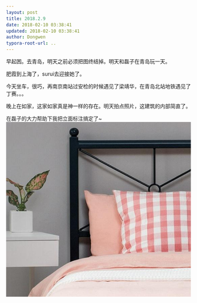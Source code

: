 ```yaml
---
layout: post
title: 2018.2.9
date: 2018-02-10 03:38:41
updated: 2018-02-10 03:38:41
author: Dongwen
typora-root-url: ..
---
```




早起困。去青岛，明天之前必须把图终结掉。明天和磊子在青岛玩一天。

肥霞到上海了，surui去迎接她了。

今天坐车，很巧，再南京南站过安检的时候遇见了梁靖华，在青岛北站地铁遇见了丁赛。。。

晚上在如家，这家如家真是神一样的存在。明天拍点照片，这建筑的内部简直了。

在磊子的大力帮助下我把立面标注搞定了~ ![](/img/in-post/x48509026.jpg)

